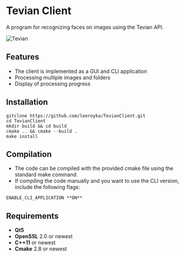 Tevian Client
===

A program for recognizing faces on images using the Tevian API.

![Tevian](https://i.imgur.com/zbbVRtL.png)

Features
------
- The client is implemented as a GUI and CLI application
- Processing multiple images and folders
- Display of processing progress

Installation
------
    gitclone https://github.com/leeroyka/TevianClient.git
    cd TevianClient
    mkdir build && cd build
    cmake .. && cmake --build .
    make install
	
Compilation
------	
- The code can be compiled with the provided cmake file using the standard make command.
- If compiling the code manually and you want to use the CLI version, include the following flags:
```
ENABLE_CLI_APPLICATION **ON**
```

Requirements
------
- **Qt5**
- **OpenSSL** 2.0 or newest
- **C++11** or newest
- **Cmake** 2.8 or newest
